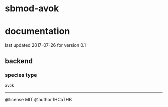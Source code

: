 # sbmod-avok
# documentation
last updated 2017-07-26 for version 0.1

## backend
### species type
`avok`

---

@license MIT
@author IHCaTHB
